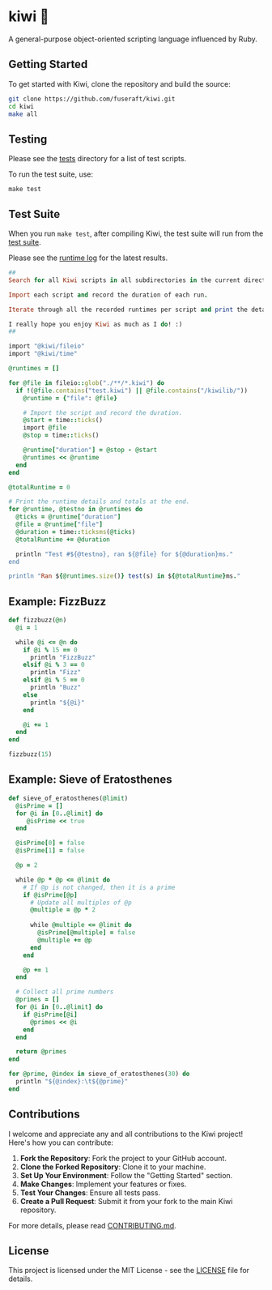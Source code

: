 # kiwi 🥝

A general-purpose object-oriented scripting language influenced by Ruby.

## Getting Started

To get started with Kiwi, clone the repository and build the source:

```bash
git clone https://github.com/fuseraft/kiwi.git
cd kiwi
make all
```

## Testing

Please see the [tests](tests) directory for a list of test scripts.

To run the test suite, use:

```shell
make test
```

## Test Suite

When you run `make test`, after compiling Kiwi, the test suite will run from the [test suite](test.kiwi).

Please see the [runtime log](runtime_log.txt) for the latest results.

```ruby
##
Search for all Kiwi scripts in all subdirectories in the current directory, excluding all test.kiwi files and kiwilib.

Import each script and record the duration of each run.

Iterate through all the recorded runtimes per script and print the details of each, then print the totals at the end.

I really hope you enjoy Kiwi as much as I do! :)
##

import "@kiwi/fileio"
import "@kiwi/time"

@runtimes = []

for @file in fileio::glob("./**/*.kiwi") do
  if !(@file.contains("test.kiwi") || @file.contains("/kiwilib/"))
    @runtime = {"file": @file}

    # Import the script and record the duration.
    @start = time::ticks()
    import @file
    @stop = time::ticks()

    @runtime["duration"] = @stop - @start
    @runtimes << @runtime
  end
end

@totalRuntime = 0

# Print the runtime details and totals at the end.
for @runtime, @testno in @runtimes do
  @ticks = @runtime["duration"]
  @file = @runtime["file"]
  @duration = time::ticksms(@ticks)
  @totalRuntime += @duration

  println "Test #${@testno}, ran ${@file} for ${@duration}ms."
end

println "Ran ${@runtimes.size()} test(s) in ${@totalRuntime}ms."
```

## Example: FizzBuzz

```ruby
def fizzbuzz(@n)
  @i = 1

  while @i <= @n do    
    if @i % 15 == 0
      println "FizzBuzz"
    elsif @i % 3 == 0
      println "Fizz"
    elsif @i % 5 == 0
      println "Buzz"
    else
      println "${@i}"
    end

    @i += 1
  end
end

fizzbuzz(15)
```

## Example: Sieve of Eratosthenes

```ruby
def sieve_of_eratosthenes(@limit)
  @isPrime = []
  for @i in [0..@limit] do
     @isPrime << true
  end

  @isPrime[0] = false
  @isPrime[1] = false

  @p = 2

  while @p * @p <= @limit do
    # If @p is not changed, then it is a prime
    if @isPrime[@p]
      # Update all multiples of @p
      @multiple = @p * 2
      
      while @multiple <= @limit do
        @isPrime[@multiple] = false
        @multiple += @p
      end
    end

    @p += 1
  end

  # Collect all prime numbers
  @primes = []
  for @i in [0..@limit] do
    if @isPrime[@i]
      @primes << @i
    end
  end

  return @primes
end

for @prime, @index in sieve_of_eratosthenes(30) do
  println "${@index}:\t${@prime}"
end
```

## Contributions

I welcome and appreciate any and all contributions to the Kiwi project! Here's how you can contribute:

1. **Fork the Repository**: Fork the project to your GitHub account.
2. **Clone the Forked Repository**: Clone it to your machine.
3. **Set Up Your Environment**: Follow the "Getting Started" section.
4. **Make Changes**: Implement your features or fixes.
5. **Test Your Changes**: Ensure all tests pass.
6. **Create a Pull Request**: Submit it from your fork to the main Kiwi repository.

For more details, please read [CONTRIBUTING.md](CONTRIBUTING.md).

## License

This project is licensed under the MIT License - see the [LICENSE](LICENSE) file for details.
